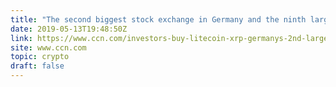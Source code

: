 ```yaml
---
title: "The second biggest stock exchange in Germany and the ninth largest in Europe, has approved the listing of LTC and XRP exchange-traded notes (ETNs)."
date: 2019-05-13T19:48:50Z
link: https://www.ccn.com/investors-buy-litecoin-xrp-germanys-2nd-largest-stock-market?utm_medium=RSS&utm_source=hune
site: www.ccn.com
topic: crypto
draft: false
---
```

